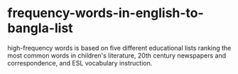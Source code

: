 # frequency-words-in-english-to-bangla-list
high-frequency words is based on five different educational lists ranking the most common words in children's literature, 20th century newspapers and correspondence, and ESL vocabulary instruction. 
